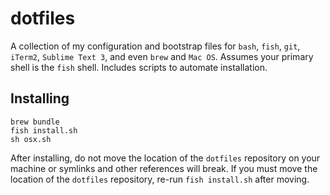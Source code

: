 # dotfiles
A collection of my configuration and bootstrap files for `bash`, `fish`, `git`, `iTerm2`, `Sublime Text 3`, and even `brew` and `Mac OS`. Assumes your primary shell is the `fish` shell. Includes scripts to automate installation.
## Installing
```
brew bundle
fish install.sh
sh osx.sh
```
After installing, do not move the location of the `dotfiles` repository on your machine or symlinks and other references will break. If you must move the location of the `dotfiles` repository, re-run `fish install.sh` after moving.